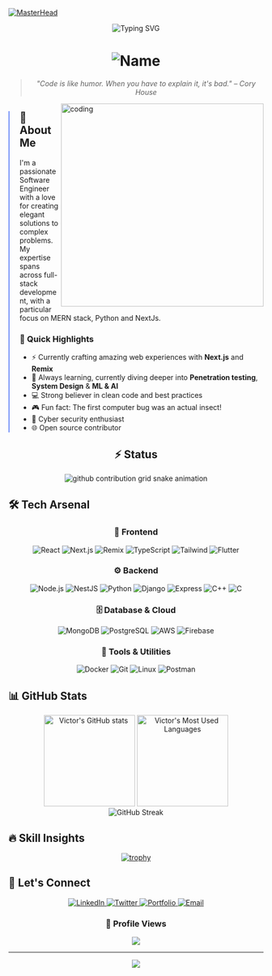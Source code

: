 [![MasterHead](https://user-images.githubusercontent.com/113350806/236842414-18101a37-92f5-4de7-a46d-eeaca6e16cbd.gif)](https://github.com/vkhydras)

<div align="center">
  <img src="https://readme-typing-svg.demolab.com?font=Fira+Code&pause=1000&color=6B8AF7&random=false&width=435&lines=⚡+Full+Stack+Software+Engineer+⚡;🔮+Problem+Solver+%7C+Creative+Thinker+🔮;🚀+MERN+Stack+%7C+Python+%7C+NextJs+%7C+Remix+🚀" alt="Typing SVG" />
</div>

<h1 align="center">
  <img src="https://readme-typing-svg.demolab.com?font=Fira+Code&weight=600&size=35&duration=4000&pause=1000&color=6B8AF7&background=00000000&multiline=true&repeat=false&random=false&width=600&height=80&lines=👋+Hello+World%2C+I%27m+Victor" alt="Name" />
</h1>

<div align="center">
  
> *"Code is like humor. When you have to explain it, it's bad." – Cory House*

</div>

<div>
  <img align="right" alt="coding" width="400" src="https://cdn.dribbble.com/users/1162077/screenshots/3848914/programmer.gif">
</div>

<div align="left" style="border-left: 2px solid #6B8AF7; padding-left: 20px;">

## 🚀 About Me
I'm a passionate Software Engineer with a love for creating elegant solutions to complex problems. My expertise spans across full-stack development, with a particular focus on MERN stack, Python and NextJs.

### 🎯 Quick Highlights
- ⚡ Currently crafting amazing web experiences with **Next.js** and **Remix**
- 🌱 Always learning, currently diving deeper into **Penetration testing**, **System Design** & **ML & AI**
- 💻 Strong believer in clean code and best practices
- 🎮 Fun fact: The first computer bug was an actual insect!
- 🔐 Cyber security enthusiast
- 🌐 Open source contributor

</div>

<div align="center">
  
## ⚡ Status

<div align="center">
  <picture>
    <source media="(prefers-color-scheme: dark)" srcset="https://raw.githubusercontent.com/vkhydras/vkhydras/output/github-contribution-grid-snake-dark.svg">
    <source media="(prefers-color-scheme: light)" srcset="https://raw.githubusercontent.com/vkhydras/vkhydras/output/github-contribution-grid-snake.svg">
    <img alt="github contribution grid snake animation" src="https://raw.githubusercontent.com/vkhydras/vkhydras/output/github-contribution-grid-snake.svg">
  </picture>
</div>

</div>

## 🛠️ Tech Arsenal

<div align="center">

### 🎨 Frontend
![React](https://img.shields.io/badge/-React-61DAFB?style=for-the-badge&logo=react&logoColor=black)
![Next.js](https://img.shields.io/badge/-Next.js-000000?style=for-the-badge&logo=next.js&logoColor=white)
![Remix](https://img.shields.io/badge/-Remix-000000?style=for-the-badge&logo=remix&logoColor=white)
![TypeScript](https://img.shields.io/badge/-TypeScript-3178C6?style=for-the-badge&logo=typescript&logoColor=white)
![Tailwind](https://img.shields.io/badge/-Tailwind-38B2AC?style=for-the-badge&logo=tailwind-css&logoColor=white)
![Flutter](https://img.shields.io/badge/-Flutter-02569B?style=for-the-badge&logo=flutter&logoColor=white)

### ⚙️ Backend
![Node.js](https://img.shields.io/badge/-Node.js-339933?style=for-the-badge&logo=node.js&logoColor=white)
![NestJS](https://img.shields.io/badge/-NestJS-E0234E?style=for-the-badge&logo=nestjs&logoColor=white)
![Python](https://img.shields.io/badge/-Python-3776AB?style=for-the-badge&logo=python&logoColor=white)
![Django](https://img.shields.io/badge/-Django-092E20?style=for-the-badge&logo=django&logoColor=white)
![Express](https://img.shields.io/badge/-Express-000000?style=for-the-badge&logo=express&logoColor=white)
![C++](https://img.shields.io/badge/-C++-00599C?style=for-the-badge&logo=c%2B%2B&logoColor=white)
![C](https://img.shields.io/badge/-C-A8B9CC?style=for-the-badge&logo=c&logoColor=black)

### 🗄️ Database & Cloud
![MongoDB](https://img.shields.io/badge/-MongoDB-47A248?style=for-the-badge&logo=mongodb&logoColor=white)
![PostgreSQL](https://img.shields.io/badge/-PostgreSQL-336791?style=for-the-badge&logo=postgresql&logoColor=white)
![AWS](https://img.shields.io/badge/-AWS-232F3E?style=for-the-badge&logo=amazon-aws&logoColor=white)
![Firebase](https://img.shields.io/badge/-Firebase-FFCA28?style=for-the-badge&logo=firebase&logoColor=black)

### 🔧 Tools & Utilities
![Docker](https://img.shields.io/badge/-Docker-2496ED?style=for-the-badge&logo=docker&logoColor=white)
![Git](https://img.shields.io/badge/-Git-F05032?style=for-the-badge&logo=git&logoColor=white)
![Linux](https://img.shields.io/badge/-Linux-FCC624?style=for-the-badge&logo=linux&logoColor=black)
![Postman](https://img.shields.io/badge/-Postman-FF6C37?style=for-the-badge&logo=postman&logoColor=white)

</div>

## 📊 GitHub Stats

<div align="center">
  <img height="180em" src="https://github-readme-stats.vercel.app/api?username=vkhydras&show_icons=true&theme=tokyonight&hide_border=true" alt="Victor's GitHub stats" />
  <img height="180em" src="https://github-readme-stats.vercel.app/api/top-langs/?username=vkhydras&layout=compact&theme=tokyonight&hide_border=true" alt="Victor's Most Used Languages" />
</div>

<div align="center">
  <img src="https://github-readme-streak-stats.herokuapp.com/?user=vkhydras&theme=tokyonight&hide_border=true" alt="GitHub Streak" />
</div>


## 🔥 Skill Insights
<div align="center">

[![trophy](https://github-profile-trophy.vercel.app/?username=vkhydras&theme=tokyonight&no-frame=true&row=1&column=6)](https://github.com/ryo-ma/github-profile-trophy)

</div>

## 🤝 Let's Connect

<div align="center">
  <a href="https://linkedin.com/in/victor-kimaru-250b04277">
    <img src="https://img.shields.io/badge/-LinkedIn-0077B5?style=for-the-badge&logo=linkedin&logoColor=white" alt="LinkedIn" />
  </a>
  <a href="https://twitter.com/v_k_hydra">
    <img src="https://img.shields.io/badge/-Twitter-1DA1F2?style=for-the-badge&logo=twitter&logoColor=white" alt="Twitter" />
  </a>
  <a href="https://victork.vercel.app/">
    <img src="https://img.shields.io/badge/-Portfolio-000000?style=for-the-badge&logo=vercel&logoColor=white" alt="Portfolio" />
  </a>
  <a href="mailto:victorkimaru8@gmail.com">
    <img src="https://img.shields.io/badge/-Email-D14836?style=for-the-badge&logo=gmail&logoColor=white" alt="Email" />
  </a>
</div>

<div align="center">

### 👥 Profile Views
  
[![](https://visitcount.itsvg.in/api?id=vkhydras&icon=2&color=6)](https://visitcount.itsvg.in)

</div>

---

<div align="center">
  <img src="https://capsule-render.vercel.app/api?type=waving&color=6B8AF7&height=120&section=footer" />
</div>
